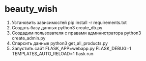 # beauty_wish

1) Установить зависимостей
pip install -r requirements.txt
2) Создать базу данных
python3 create_db.py 
3) Создадим пользователя с правами администратора 
python3 create_admin.py
4) Спарсить данные
python3 get_all_products.py
5) Запустить сайт
FLASK_APP=webapp.py FLASK_DEBUG=1 TEMPLATES_AUTO_RELOAD=1 flask run

